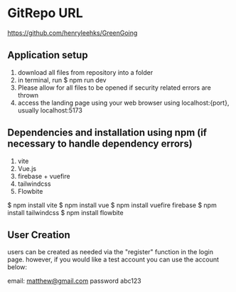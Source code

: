 # GitRepo URL
https://github.com/henryleehks/GreenGoing

## Application setup
1. download all files from repository into a folder
2. in terminal, run $ npm run dev
3. Please allow for all files to be opened if security related errors are thrown
4. access the landing page using your web browser using localhost:{port}, usually localhost:5173


## Dependencies and installation using npm (if necessary to handle dependency errors)
1. vite
2. Vue.js 
3. firebase + vuefire 
4. tailwindcss 
5. Flowbite 

$ npm install vite
$ npm install vue
$ npm install vuefire firebase
$ npm install tailwindcss
$ npm install flowbite

## User Creation
users can be created as needed via the "register" function in the login page. however, if you would like a test account you can use the account below:

email: matthew@gmail.com
password abc123